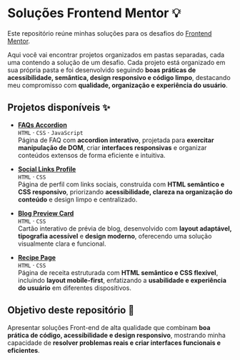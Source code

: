 # Soluções Frontend Mentor 💡

Este repositório reúne minhas soluções para os desafios do [Frontend Mentor](https://www.frontendmentor.io/).

Aqui você vai encontrar projetos organizados em pastas separadas, cada uma contendo a solução de um desafio.
Cada projeto está organizado em sua própria pasta e foi desenvolvido seguindo **boas práticas de acessibilidade, semântica, design responsivo e código limpo**, destacando meu compromisso com **qualidade, organização e experiência do usuário**.

## Projetos disponíveis ✨

- **[FAQs Accordion](./faq-accordion/)**  
  `HTML` · `CSS` · `JavaScript`  
  Página de FAQ com **accordion interativo**, projetada para **exercitar manipulação de DOM**, criar **interfaces responsivas** e organizar conteúdos extensos de forma eficiente e intuitiva.

- **[Social Links Profile](./social-links-profile/)**  
  `HTML` · `CSS`  
  Página de perfil com links sociais, construída com **HTML semântico e CSS responsivo**, priorizando **acessibilidade, clareza na organização do conteúdo** e design limpo e centralizado.

- **[Blog Preview Card](./blog-preview-card/)**  
   `HTML` · `CSS`  
  Cartão interativo de prévia de blog, desenvolvido com **layout adaptável, tipografia acessível** e **design moderno**, oferecendo uma solução visualmente clara e funcional.

- **[Recipe Page](./recipe-page/)**  
  `HTML` · `CSS`  
  Página de receita estruturada com **HTML semântico e CSS flexível**, incluindo **layout mobile-first**, enfatizando a **usabilidade e experiência do usuário** em diferentes dispositivos.

## Objetivo deste repositório 📌

Apresentar soluções Front-end de alta qualidade que combinam **boa prática de código, acessibilidade e design responsivo**, mostrando minha capacidade de **resolver problemas reais e criar interfaces funcionais e eficientes**.
